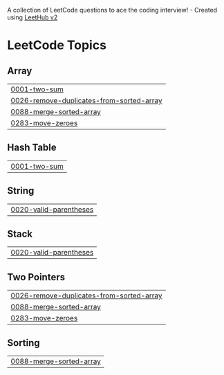 A collection of LeetCode questions to ace the coding interview! - Created using [LeetHub v2](https://github.com/arunbhardwaj/LeetHub-2.0)
<!---LeetCode Topics Start-->
# LeetCode Topics
## Array
|  |
| ------- |
| [0001-two-sum](https://github.com/SaaiKrahaanth/-CrackYourPlacement/tree/master/0001-two-sum) |
| [0026-remove-duplicates-from-sorted-array](https://github.com/SaaiKrahaanth/-CrackYourPlacement/tree/master/0026-remove-duplicates-from-sorted-array) |
| [0088-merge-sorted-array](https://github.com/SaaiKrahaanth/-CrackYourPlacement/tree/master/0088-merge-sorted-array) |
| [0283-move-zeroes](https://github.com/SaaiKrahaanth/-CrackYourPlacement/tree/master/0283-move-zeroes) |
## Hash Table
|  |
| ------- |
| [0001-two-sum](https://github.com/SaaiKrahaanth/-CrackYourPlacement/tree/master/0001-two-sum) |
## String
|  |
| ------- |
| [0020-valid-parentheses](https://github.com/SaaiKrahaanth/-CrackYourPlacement/tree/master/0020-valid-parentheses) |
## Stack
|  |
| ------- |
| [0020-valid-parentheses](https://github.com/SaaiKrahaanth/-CrackYourPlacement/tree/master/0020-valid-parentheses) |
## Two Pointers
|  |
| ------- |
| [0026-remove-duplicates-from-sorted-array](https://github.com/SaaiKrahaanth/-CrackYourPlacement/tree/master/0026-remove-duplicates-from-sorted-array) |
| [0088-merge-sorted-array](https://github.com/SaaiKrahaanth/-CrackYourPlacement/tree/master/0088-merge-sorted-array) |
| [0283-move-zeroes](https://github.com/SaaiKrahaanth/-CrackYourPlacement/tree/master/0283-move-zeroes) |
## Sorting
|  |
| ------- |
| [0088-merge-sorted-array](https://github.com/SaaiKrahaanth/-CrackYourPlacement/tree/master/0088-merge-sorted-array) |
<!---LeetCode Topics End-->
